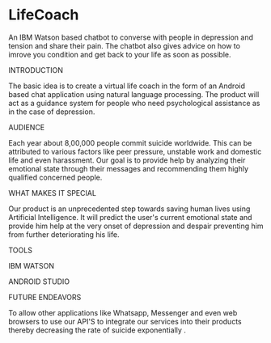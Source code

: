 # LifeCoach
An IBM Watson based chatbot to converse with people in depression and tension and share their pain. The chatbot also gives advice on how to imrove you condition and get back to your life as soon as possible.

INTRODUCTION

The basic idea is to create a virtual life coach in the form of an Android based chat application using natural language processing. The product will act as a guidance system for people who need psychological assistance as in the case of depression.

AUDIENCE

Each year about 8,00,000 people commit suicide worldwide. This can be attributed to various factors like peer pressure, unstable work and domestic life and even harassment. Our goal is to provide help by analyzing their emotional state through their messages and recommending them highly qualified concerned people.

WHAT MAKES IT SPECIAL

Our product is an unprecedented step towards saving human lives using Artificial Intelligence. It will predict the user's current emotional state and provide him help at the very onset of depression and despair preventing him from further deteriorating his life.

TOOLS

IBM WATSON

ANDROID STUDIO


FUTURE ENDEAVORS

To allow other applications like Whatsapp, Messenger and even web browsers to use our API'S to integrate our services into their products thereby decreasing the rate of suicide exponentially .
